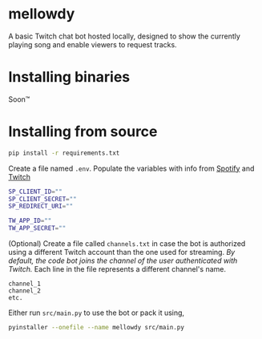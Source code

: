 # mellowdy

A basic Twitch chat bot hosted locally, designed to show the currently playing song and enable viewers to request tracks.

# Installing binaries
Soon™

# Installing from source
```sh
pip install -r requirements.txt
```
Create a file named `.env`. Populate the variables with info from [Spotify](https://developer.spotify.com/dashboard) and [Twitch](https://dev.twitch.tv/console)
```sh
SP_CLIENT_ID=""
SP_CLIENT_SECRET=""
SP_REDIRECT_URI=""

TW_APP_ID=""
TW_APP_SECRET=""
```
(Optional) Create a file called `channels.txt` in case the bot is authorized using a different Twitch account than the one used for streaming. *By default, the code bot joins the channel of the user authenticated with Twitch.* Each line in the file represents a different channel's name.
```
channel_1
channel_2
etc.
```
Either run `src/main.py` to use the bot or pack it using,
```sh
pyinstaller --onefile --name mellowdy src/main.py
```
